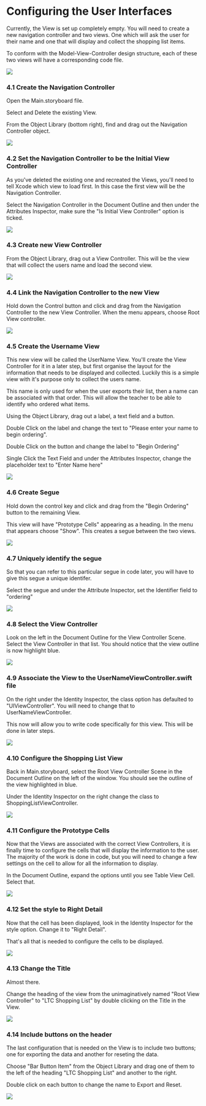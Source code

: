 # Configuring the User Interfaces

Currently, the View is set up completely empty. You will need to create a new navigation controller and two views. One which will ask the user for their name and one that will display and collect the shopping list items.

To conform with the Model-View-Controller design structure, each of these two views will have a corresponding code file.

![][7]

[7]: images/ltc-shopping-order-v1/configuring-the-user-interfaces.png

### 4.1 Create the Navigation Controller

Open the Main.storyboard file.

Select and Delete the existing View. 

From the Object Library (bottom right), find and drag out the Navigation Controller object.

![][8]

[8]: images/ltc-shopping-order-v1/create-the-navigation-controller.png

### 4.2 Set the Navigation Controller to be the Initial View Controller

As you've deleted the existing one and recreated the Views, you'll need to tell Xcode which view to load first. In this case the first view will be the Navigation Controller.

Select the Navigation Controller in the Document Outline and then under the Attributes Inspector, make sure the "Is Initial View Controller" option is ticked.

![][9]

[9]: images/ltc-shopping-order-v1/set-the-navigation-controller-to-be-the-initial-view-controller.png

### 4.3 Create new View Controller

From the Object Library, drag out a View Controller. This will be the view that will collect the users name and load the second view.

![][10]

[10]: images/ltc-shopping-order-v1/create-new-view-controller.png

### 4.4 Link the Navigation Controller to the new View

Hold down the Control button and click and drag from the Navigation Controller to the new View Controller. When the menu appears, choose Root View controller. 

![][11]

[11]: images/ltc-shopping-order-v1/link-the-navigation-controller-to-the-new-view.png

### 4.5 Create the Username View 

This new view will be called the UserName View. You'll create the View Controller for it in a later step, but first organise the layout for the information that needs to be displayed and collected. Luckily this is a simple view with it's purpose only to collect the users name.

This name is only used for when the user exports their list, then a name can be associated with that order. This will allow the teacher to be able to identify who ordered what items.

Using the Object Library, drag out a label, a text field and a button. 

Double Click on the label and change the text to "Please enter your name to begin ordering". 

Double Click on the button and change the label to "Begin Ordering"

Single Click the Text Field and under the Attributes Inspector, change the placeholder text to "Enter Name here"

![][12]

[12]: images/ltc-shopping-order-v1/create-the-username-view-.png

### 4.6 Create Segue

Hold down the control key and click and drag from the "Begin Ordering" button to the remaining View. 

This view will have "Prototype Cells" appearing as a heading. In the menu that appears choose "Show". This creates a segue between the two views.

![][13]

[13]: images/ltc-shopping-order-v1/create-segue.png

### 4.7 Uniquely identify the segue

So that you can refer to this particular segue in code later, you will have to give this segue a unique identifer.

Select the segue and under the Attribute Inspector, set the Identifier field to "ordering"

![][14]

[14]: images/ltc-shopping-order-v1/uniquely-identify-the-segue.png

### 4.8 Select the View Controller

Look on the left in the Document Outline for the View Controller Scene. Select the View Controller in that list. You should notice that the view outline is now highlight blue.

![][15]

[15]: images/ltc-shopping-order-v1/select-the-view-controller.png

### 4.9 Associate the View to the UserNameViewController.swift file

On the right under the Identity Inspector, the class option has defaulted to "UIViewController". You will need to change that to UserNameViewController.

This now will allow you to write code specifically for this view. This will be done in later steps.

![][16]

[16]: images/ltc-shopping-order-v1/associate-the-view-to-the-usernameviewcontrollerswift-file.png

### 4.10 Configure the Shopping List View

Back in Main.storyboard, select the Root View Controller Scene in the Document Outline on the left of the window. You should see the outline of the view highlighted in blue.

Under the Identity Inspector on the right change the class to ShoppingListViewController.

![][17]

[17]: images/ltc-shopping-order-v1/configure-the-shopping-list-view.png

### 4.11 Configure the Prototype Cells

Now that the Views are associated with the correct View Controllers, it is finally time to configure the cells that will display the information to the user. The majority of the work is done in code, but you will need to change a few settings on the cell to allow for all the information to display.

In the Document Outline, expand the options until you see Table View Cell. Select that.

![][18]

[18]: images/ltc-shopping-order-v1/configure-the-prototype-cells.png

### 4.12 Set the style to Right Detail

Now that the cell has been displayed, look in the Identity Inspector for the style option. Change it to "Right Detail".

That's all that is needed to configure the cells to be displayed.

![][19]

[19]: images/ltc-shopping-order-v1/set-the-style-to-right-detail.png

### 4.13 Change the Title

Almost there.

Change the heading of the view from the unimaginatively named "Root View Controller" to "LTC Shopping List" by double clicking on the Title in the View.

![][20]

[20]: images/ltc-shopping-order-v1/change-the-title.png

### 4.14 Include buttons on the header

The last configuration that is needed on the View is to include two buttons; one for exporting the data and another for reseting the data.

Choose "Bar Button Item" from the Object Library and drag one of them to the left of the heading "LTC Shopping List" and another to the right.

Double click on each button to change the name to Export and Reset.

![][21]

[21]: images/ltc-shopping-order-v1/include-buttons-on-the-header.png